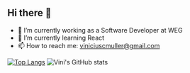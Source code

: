 ## Hi there 👋

- 🔭 I’m currently working as a Software Developer at WEG
- 🌱 I’m currently learning React
- 📫 How to reach me: viniciuscmuller@gmail.com

[![Top Langs](https://github-readme-stats.vercel.app/api/top-langs/?username=Vinicius-da-Cruz-Muller&layout=donut&theme=radical)](https://github.com/Vinicius-da-Cruz-Muller/github-readme-stats) ![Vini's GitHub stats](https://github-readme-stats.vercel.app/api?username=Vinicius-da-Cruz-Muller&show_icons=true&theme=radical)
